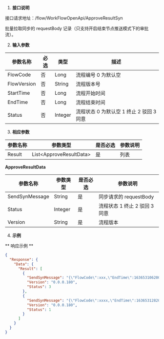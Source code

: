 1. **接口说明**

接口请求地址：/flow/WorkFlowOpenApi/ApproveResultSyn

批量拉取同步的 requestBody 记录（只支持开启结束节点推送模式下的审批流）。

2. **输入参数**

| 参数名称    | 必选 | 类型    | 描述                                     |
| ----------- | ---- | ------- | ---------------------------------------- |
| FlowCode    | 否   | Long    | 流程编号 0 为默认空                      |
| FlowVersion | 否   | String  | 流程版本号                               |
| StartTime   | 否   | Long    | 流程开始时间                             |
| EndTime     | 否   | Long    | 流程结束时间                             |
| Status      | 否   | Integer | 流程状态 0 为默认空 1 终止 2 驳回 3 同意 |

3. **相应参数**

| 参数名称 | 参数类型                 | 是否必选 | 参数说明 |
| -------- | ------------------------ | -------- | -------- |
| Result   | List<ApproveResultData\> | 是       | 列表     |

**ApproveResultData**

| 参数名称       | 参数类型 | 是否必选 | 参数说明                      |
| -------------- | -------- | -------- | ----------------------------- |
| SendSynMessage | String   | 是       | 同步请求的 requestBody        |
| Status         | Integer  | 是       | 流程状态 1 终止 2 驳回 3 同意 |
| Version        | String   | 是       | 流程版本                      |

4. **示例**

** 响应示例 **

```json
{
  "Response": {
    "Data": {
      "Result": [
        {
          "SendSynMessage": "{\"FlowCode\":xxx,\"EndTime\":1636531062000,\"StartUser\":{\"SourceUid\":\"xxx\",\"TenantUid\":\"xxxx\"},\"InstanceId\":xxx,\"VariableInfos\":{\"a\":{\"Type\":\"object\",\"Value\":{\"entity002\":\"1371\",\"name\":\"23124111\",\"tel\":\"213123\"}}},\"StartTime\":1636531052000}",
          "Version": "0.0.0.180",
          "Status": 3
        },
        {
          "SendSynMessage": "{\"FlowCode\":xxxx,\"EndTime\":1636531282000,\"StartUser\":{\"SourceUid\":\"xxx\",\"TenantUid\":\"xxxx\"},\"InstanceId\":xxxx,\"VariableInfos\":{\"a\":{\"Type\":\"object\",\"Value\":{\"entity002\":\"1371\",\"name\":\"23124111\",\"tel\":\"213123\"}}},\"StartTime\":1636531258000}",
          "Version": "0.0.0.180",
          "Status": 1
        }
      ]
    }
  }
}
```